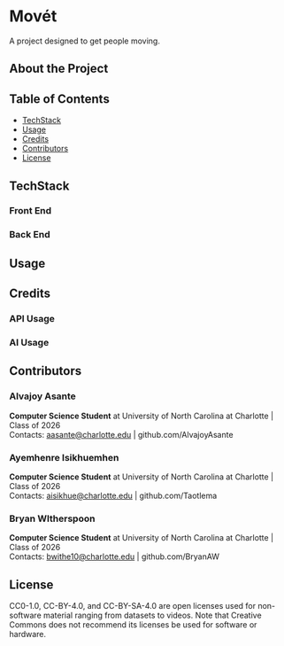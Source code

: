 # Movét
A project designed to get people moving.

## About the Project

## Table of Contents
- [TechStack](#techstack)
- [Usage](#usage)
- [Credits](#credits)
- [Contributors](#contributors)
- [License](#license)

## TechStack
### Front End

### Back End

## Usage

## Credits
### API Usage

### AI Usage

## Contributors
### Alvajoy Asante
**Computer Science Student** at University of North Carolina at Charlotte | Class of 2026<br>
Contacts: aasante@charlotte.edu | github.com/AlvajoyAsante

### Ayemhenre Isikhuemhen
**Computer Science Student** at University of North Carolina at Charlotte | Class of 2026<br>
Contacts: aisikhue@charlotte.edu | github.com/Taotlema

### Bryan WItherspoon
**Computer Science Student** at University of North Carolina at Charlotte | Class of 2026<br>
Contacts: bwithe10@charlotte.edu | github.com/BryanAW

## License
CC0-1.0, CC-BY-4.0, and CC-BY-SA-4.0 are open licenses used for non-software material ranging from datasets to videos. Note that Creative Commons does not recommend its licenses be used for software or hardware.
